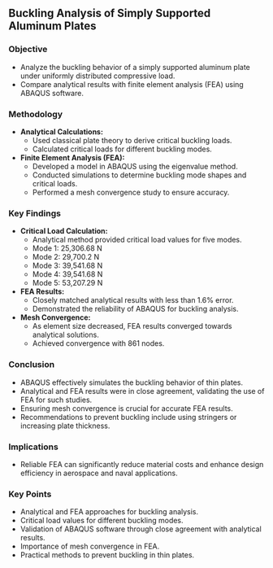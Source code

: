 
## Buckling Analysis of Simply Supported Aluminum Plates

### Objective
- Analyze the buckling behavior of a simply supported aluminum plate under uniformly distributed compressive load.
- Compare analytical results with finite element analysis (FEA) using ABAQUS software.

### Methodology
- **Analytical Calculations:** 
  - Used classical plate theory to derive critical buckling loads.
  - Calculated critical loads for different buckling modes.
- **Finite Element Analysis (FEA):**
  - Developed a model in ABAQUS using the eigenvalue method.
  - Conducted simulations to determine buckling mode shapes and critical loads.
  - Performed a mesh convergence study to ensure accuracy.

### Key Findings
- **Critical Load Calculation:**
  - Analytical method provided critical load values for five modes.
  - Mode 1: 25,306.68 N
  - Mode 2: 29,700.2 N
  - Mode 3: 39,541.68 N
  - Mode 4: 39,541.68 N
  - Mode 5: 53,207.29 N
- **FEA Results:**
  - Closely matched analytical results with less than 1.6% error.
  - Demonstrated the reliability of ABAQUS for buckling analysis.
- **Mesh Convergence:**
  - As element size decreased, FEA results converged towards analytical solutions.
  - Achieved convergence with 861 nodes.

### Conclusion
- ABAQUS effectively simulates the buckling behavior of thin plates.
- Analytical and FEA results were in close agreement, validating the use of FEA for such studies.
- Ensuring mesh convergence is crucial for accurate FEA results.
- Recommendations to prevent buckling include using stringers or increasing plate thickness.

### Implications
- Reliable FEA can significantly reduce material costs and enhance design efficiency in aerospace and naval applications.

### Key Points
- Analytical and FEA approaches for buckling analysis.
- Critical load values for different buckling modes.
- Validation of ABAQUS software through close agreement with analytical results.
- Importance of mesh convergence in FEA.
- Practical methods to prevent buckling in thin plates.
